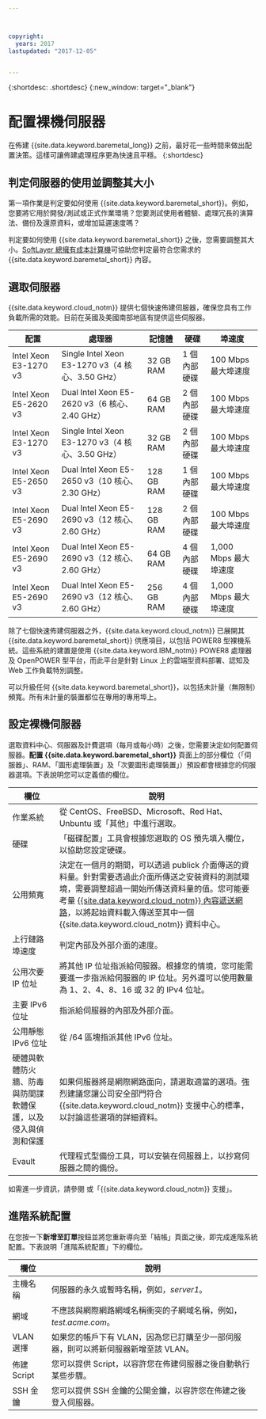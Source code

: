 ```yaml
---



copyright:
  years: 2017
lastupdated: "2017-12-05"


---
```


{:shortdesc: .shortdesc}
{:new_window: target="_blank"}

# 配置裸機伺服器

在佈建 {{site.data.keyword.baremetal_long}} 之前，最好花一些時間來做出配置決策。這樣可讓佈建處理程序更為快速且平穩。
{:shortdesc}

## 判定伺服器的使用並調整其大小

第一項作業是判定要如何使用 {{site.data.keyword.baremetal_short}}。例如，您要將它用於開發/測試或正式作業環境？您要測試使用者體驗、處理冗長的演算法、備份及還原資料，或增加延遲速度嗎？

判定要如何使用 {{site.data.keyword.baremetal_short}} 之後，您需要調整其大小。[SoftLayer 總擁有成本計算機](http://www.softlayer.com/tco/)可協助您判定最符合您需求的 {{site.data.keyword.baremetal_short}} 內容。

## 選取伺服器

{{site.data.keyword.cloud_notm}} 提供七個快速佈建伺服器，確保您具有工作負載所需的效能。目前在英國及美國南部地區有提供這些伺服器。

| **配置** | **處理器** | **記憶體** | **硬碟** | **埠速度** |
|-------------------|---------------|------------|----------------|----------------|
| Intel Xeon E3-1270 v3 |Single Intel Xeon E3-1270 v3（4 核心、3.50 GHz）|32 GB RAM |1 個內部硬碟 |100 Mbps 最大埠速度|
|Intel Xeon E5-2620 v3 |Dual Intel Xeon E5-2620 v3（6 核心、2.40 GHz）|64 GB RAM |2 個內部硬碟 |100 Mbps 最大埠速度|
|Intel Xeon E3-1270 v3 |Single Intel Xeon E3-1270 v3（4 核心、3.50 GHz）|32 GB RAM |2 個內部硬碟 |100 Mbps 最大埠速度|
|Intel Xeon E5-2650 v3 |Dual Intel Xeon E5-2650 v3（10 核心、2.30 GHz）|128 GB RAM |1 個內部硬碟 |100 Mbps 最大埠速度|
|Intel Xeon E5-2690 v3 |Dual Intel Xeon E5-2690 v3（12 核心、2.60 GHz）|128 GB RAM |2 個內部硬碟 |100 Mbps 最大埠速度|
|Intel Xeon E5-2690 v3 |Dual Intel Xeon E5-2690 v3（12 核心、2.60 GHz）|64 GB RAM |4 個內部硬碟 |1,000 Mbps 最大埠速度|
|Intel Xeon E5-2690 v3 |Dual Intel Xeon E5-2690 v3（12 核心、2.60 GHz）|256 GB RAM |4 個內部硬碟 |1,000 Mbps 最大埠速度|

除了七個快速佈建伺服器之外，{{site.data.keyword.cloud_notm}} 已展開其 {{site.data.keyword.baremetal_short}} 供應項目，以包括 POWER8 型裸機系統。這些系統的建置是使用 {{site.data.keyword.IBM_notm}} POWER8 處理器及 OpenPOWER 型平台，而此平台是針對 Linux 上的雲端型資料部署、認知及 Web 工作負載特別調整。

可以升級任何 {{site.data.keyword.baremetal_short}}，以包括未計量（無限制）頻寬。所有未計量的裝置都位在專用的專用埠上。

## 設定裸機伺服器

選取資料中心、伺服器及計費選項（每月或每小時）之後，您需要決定如何配置伺服器。**配置 {{site.data.keyword.baremetal_short}}** 頁面上的部分欄位（「伺服器」、RAM、「圖形處理裝置」及「次要圖形處理裝置」）預設都會根據您的伺服器選項。下表說明您可以定義值的欄位。

| **欄位** | **說明** |
|-------------------|---------------|
|作業系統 |從 CentOS、FreeBSD、Microsoft、Red Hat、Unbuntu 或「其他」中進行選取。|
|硬碟 |「磁碟配置」工具會根據您選取的 OS 預先填入欄位，以協助您設定硬碟。|
|公用頻寬 |決定在一個月的期間，可以透過 publick 介面傳送的資料量。針對需要透過此介面所傳送之安裝資料的測試環境，需要調整超過一開始所傳送資料量的值。您可能要考量 [{{site.data.keyword.cloud_notm}} 內容遞送網路](https://www.ibm.com/cloud/cdn)，以將起始資料載入傳送至其中一個 {{site.data.keyword.cloud_notm}} 資料中心。|
|上行鏈路埠速度 |判定內部及外部介面的速度。|
|公用次要 IP 位址 |將其他 IP 位址指派給伺服器。根據您的情境，您可能需要進一步指派給伺服器的 IP 位址。另外還可以使用數量為 1、2、4、8、16 或 32 的 IPv4 位址。|
|主要 IPv6 位址 |指派給伺服器的內部及外部介面。|
|公用靜態 IPv6 位址 |從 /64 區塊指派其他 IPv6 位址。|
|硬體與軟體防火牆、防毒與防間諜軟體保護，以及侵入與偵測和保護 |如果伺服器將是網際網路面向，請選取適當的選項。強烈建議您讓公司安全部門符合 {{site.data.keyword.cloud_notm}} 支援中心的標準，以討論這些選項的詳細資料。|
|Evault |代理程式型備份工具，可以安裝在伺服器上，以抄寫伺服器之間的備份。|

如需進一步資訊，請參閱 或「{{site.data.keyword.cloud_notm}} 支援」。


## 進階系統配置

在您按一下**新增至訂單**按鈕並將您重新導向至「結帳」頁面之後，即完成進階系統配置。下表說明「進階系統配置」下的欄位。

| **欄位** | **說明** |
|-------------------|---------------|
|主機名稱 |伺服器的永久或暫時名稱，例如，_server1_。|
|網域 |不應該與網際網路網域名稱衝突的子網域名稱，例如，_test.acme.com_。|
|VLAN 選擇 |如果您的帳戶下有 VLAN，因為您已訂購至少一部伺服器，則可以將新伺服器新增至該 VLAN。|
|佈建 Script |您可以提供 Script，以容許您在佈建伺服器之後自動執行某些步驟。|
|SSH 金鑰 |您可以提供 SSH 金鑰的公開金鑰，以容許您在佈建之後登入伺服器。|
